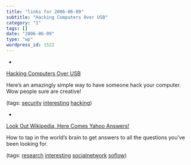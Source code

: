 ```yaml
---
title: "links for 2006-06-09"
subtitle: "Hacking Computers Over USB"
category: "1"
tags: []
date: "2006-06-09"
type: "wp"
wordpress_id: 1522
---
```

- 
[Hacking Computers Over USB](http://www.schneier.com/blog/archives/2006/06/hacking_compute.html)

Here’s an amazingly simple way to have someone hack your computer. Wow people sure are creative!

(tags: [security](http://del.icio.us/pitosalas/security) [interesting](http://del.icio.us/pitosalas/interesting) [hacking](http://del.icio.us/pitosalas/hacking))

- 
[Look Out Wikipedia, Here Comes Yahoo Answers!](http://searchenginewatch.com/searchday/article.php/3612046)

How to tap in the world’s brain to get answers to all the questions you’ve been looking for.

(tags: [research](http://del.icio.us/pitosalas/research) [interesting](http://del.icio.us/pitosalas/interesting) [socialnetwork](http://del.icio.us/pitosalas/socialnetwork) [soflow](http://del.icio.us/pitosalas/soflow))